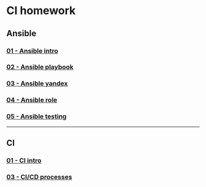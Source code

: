 # CI homework

## Ansible

### [01 - Ansible intro](08-ansible-01-base/)
### [02 - Ansible playbook](08-ansible-02-playbook/)
### [03 - Ansible yandex](08-ansible-03-yandex/)
### [04 - Ansible role](08-ansible-04-role/)
### [05 - Ansible testing](08-ansible-05-testing)

---

## CI

### [01 - CI intro](09-ci-01-intro/)
### [03 - CI/CD processes](09-ci-03-CICD/)

